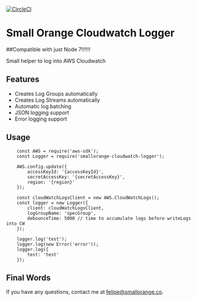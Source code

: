 [![CircleCI](https://circleci.com/gh/feliperohdee/smallorange-cloudwatch-logger.svg?style=svg)](https://circleci.com/gh/feliperohdee/smallorange-cloudwatch-logger)

# Small Orange Cloudwatch Logger

##Compatible with just Node 7!!!!!!

Small helper to log into AWS Cloudwatch

## Features

- Creates Log Groups automatically
- Creates Log Streams automatically
- Automatic log batching
- JSON logging support
- Error logging support

## Usage

		const AWS = require('aws-sdk');
		const Logger = require('smallorange-cloudwatch-logger');

		AWS.config.update({
			accessKeyId: '{accessKeyId}',
			secretAccessKey: '{secretAccessKey}',
			region: '{region}'
		});

		const cloudWatchLogsClient = new AWS.CloudWatchLogs();
		const logger = new Logger({
			client: cloudWatchLogsClient,
			logGroupName: 'specGroup',
			debounceTime: 5000 // time to accumulate logs before writeLogs into CW
		});

		logger.log('test');
		logger.log(new Error('error'));
		logger.log({
			test: 'test'
		});

## Final Words

If you have any questions, contact me at felipe@smallorange.co.
